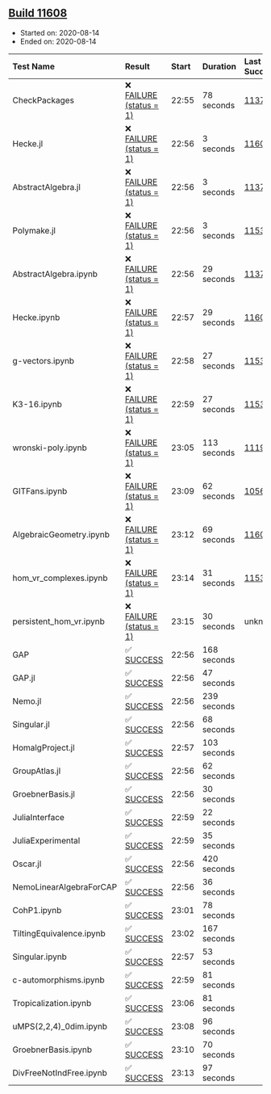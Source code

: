 ## [Build 11608](https://oscarci.mathematik.uni-kl.de/job/oscar/11608/)

* Started on: 2020-08-14
* Ended on: 2020-08-14

| Test Name    | Result | Start | Duration | Last Success | First Failure |
|:-------------|:-------|:------|:---------|:-------------|:--------------|
| CheckPackages | ❌ [FAILURE (status = 1)](https://oscarci.mathematik.uni-kl.de/job/oscar/11608/artifact/logs/build-11608/CheckPackages.log) | 22:55 | 78 seconds | [11376](https://oscarci.mathematik.uni-kl.de/job/oscar/11376/) | [11377](https://oscarci.mathematik.uni-kl.de/job/oscar/11377/) |
| Hecke.jl | ❌ [FAILURE (status = 1)](https://oscarci.mathematik.uni-kl.de/job/oscar/11608/artifact/logs/build-11608/Hecke.jl.log) | 22:56 | 3 seconds | [11602](https://oscarci.mathematik.uni-kl.de/job/oscar/11602/) | [11603](https://oscarci.mathematik.uni-kl.de/job/oscar/11603/) |
| AbstractAlgebra.jl | ❌ [FAILURE (status = 1)](https://oscarci.mathematik.uni-kl.de/job/oscar/11608/artifact/logs/build-11608/AbstractAlgebra.jl.log) | 22:56 | 3 seconds | [11376](https://oscarci.mathematik.uni-kl.de/job/oscar/11376/) | [11377](https://oscarci.mathematik.uni-kl.de/job/oscar/11377/) |
| Polymake.jl | ❌ [FAILURE (status = 1)](https://oscarci.mathematik.uni-kl.de/job/oscar/11608/artifact/logs/build-11608/Polymake.jl.log) | 22:56 | 3 seconds | [11532](https://oscarci.mathematik.uni-kl.de/job/oscar/11532/) | [11533](https://oscarci.mathematik.uni-kl.de/job/oscar/11533/) |
| AbstractAlgebra.ipynb | ❌ [FAILURE (status = 1)](https://oscarci.mathematik.uni-kl.de/job/oscar/11608/artifact/logs/build-11608/AbstractAlgebra.ipynb.log) | 22:56 | 29 seconds | [11376](https://oscarci.mathematik.uni-kl.de/job/oscar/11376/) | [11377](https://oscarci.mathematik.uni-kl.de/job/oscar/11377/) |
| Hecke.ipynb | ❌ [FAILURE (status = 1)](https://oscarci.mathematik.uni-kl.de/job/oscar/11608/artifact/logs/build-11608/Hecke.ipynb.log) | 22:57 | 29 seconds | [11602](https://oscarci.mathematik.uni-kl.de/job/oscar/11602/) | [11603](https://oscarci.mathematik.uni-kl.de/job/oscar/11603/) |
| g-vectors.ipynb | ❌ [FAILURE (status = 1)](https://oscarci.mathematik.uni-kl.de/job/oscar/11608/artifact/logs/build-11608/g-vectors.ipynb.log) | 22:58 | 27 seconds | [11532](https://oscarci.mathematik.uni-kl.de/job/oscar/11532/) | [11533](https://oscarci.mathematik.uni-kl.de/job/oscar/11533/) |
| K3-16.ipynb | ❌ [FAILURE (status = 1)](https://oscarci.mathematik.uni-kl.de/job/oscar/11608/artifact/logs/build-11608/K3-16.ipynb.log) | 22:59 | 27 seconds | [11532](https://oscarci.mathematik.uni-kl.de/job/oscar/11532/) | [11533](https://oscarci.mathematik.uni-kl.de/job/oscar/11533/) |
| wronski-poly.ipynb | ❌ [FAILURE (status = 1)](https://oscarci.mathematik.uni-kl.de/job/oscar/11608/artifact/logs/build-11608/wronski-poly.ipynb.log) | 23:05 | 113 seconds | [11192](https://oscarci.mathematik.uni-kl.de/job/oscar/11192/) | [11193](https://oscarci.mathematik.uni-kl.de/job/oscar/11193/) |
| GITFans.ipynb | ❌ [FAILURE (status = 1)](https://oscarci.mathematik.uni-kl.de/job/oscar/11608/artifact/logs/build-11608/GITFans.ipynb.log) | 23:09 | 62 seconds | [10566](https://oscarci.mathematik.uni-kl.de/job/oscar/10566/) | [10567](https://oscarci.mathematik.uni-kl.de/job/oscar/10567/) |
| AlgebraicGeometry.ipynb | ❌ [FAILURE (status = 1)](https://oscarci.mathematik.uni-kl.de/job/oscar/11608/artifact/logs/build-11608/AlgebraicGeometry.ipynb.log) | 23:12 | 69 seconds | [11602](https://oscarci.mathematik.uni-kl.de/job/oscar/11602/) | [11603](https://oscarci.mathematik.uni-kl.de/job/oscar/11603/) |
| hom_vr_complexes.ipynb | ❌ [FAILURE (status = 1)](https://oscarci.mathematik.uni-kl.de/job/oscar/11608/artifact/logs/build-11608/hom_vr_complexes.ipynb.log) | 23:14 | 31 seconds | [11532](https://oscarci.mathematik.uni-kl.de/job/oscar/11532/) | [11533](https://oscarci.mathematik.uni-kl.de/job/oscar/11533/) |
| persistent_hom_vr.ipynb | ❌ [FAILURE (status = 1)](https://oscarci.mathematik.uni-kl.de/job/oscar/11608/artifact/logs/build-11608/persistent_hom_vr.ipynb.log) | 23:15 | 30 seconds | unknown | unknown |
| GAP | ✅ [SUCCESS](https://oscarci.mathematik.uni-kl.de/job/oscar/11608/artifact/logs/build-11608/GAP.log) | 22:56 | 168 seconds |  |  |
| GAP.jl | ✅ [SUCCESS](https://oscarci.mathematik.uni-kl.de/job/oscar/11608/artifact/logs/build-11608/GAP.jl.log) | 22:56 | 47 seconds |  |  |
| Nemo.jl | ✅ [SUCCESS](https://oscarci.mathematik.uni-kl.de/job/oscar/11608/artifact/logs/build-11608/Nemo.jl.log) | 22:56 | 239 seconds |  |  |
| Singular.jl | ✅ [SUCCESS](https://oscarci.mathematik.uni-kl.de/job/oscar/11608/artifact/logs/build-11608/Singular.jl.log) | 22:56 | 68 seconds |  |  |
| HomalgProject.jl | ✅ [SUCCESS](https://oscarci.mathematik.uni-kl.de/job/oscar/11608/artifact/logs/build-11608/HomalgProject.jl.log) | 22:57 | 103 seconds |  |  |
| GroupAtlas.jl | ✅ [SUCCESS](https://oscarci.mathematik.uni-kl.de/job/oscar/11608/artifact/logs/build-11608/GroupAtlas.jl.log) | 22:56 | 62 seconds |  |  |
| GroebnerBasis.jl | ✅ [SUCCESS](https://oscarci.mathematik.uni-kl.de/job/oscar/11608/artifact/logs/build-11608/GroebnerBasis.jl.log) | 22:56 | 30 seconds |  |  |
| JuliaInterface | ✅ [SUCCESS](https://oscarci.mathematik.uni-kl.de/job/oscar/11608/artifact/logs/build-11608/JuliaInterface.log) | 22:59 | 22 seconds |  |  |
| JuliaExperimental | ✅ [SUCCESS](https://oscarci.mathematik.uni-kl.de/job/oscar/11608/artifact/logs/build-11608/JuliaExperimental.log) | 22:59 | 35 seconds |  |  |
| Oscar.jl | ✅ [SUCCESS](https://oscarci.mathematik.uni-kl.de/job/oscar/11608/artifact/logs/build-11608/Oscar.jl.log) | 22:56 | 420 seconds |  |  |
| NemoLinearAlgebraForCAP | ✅ [SUCCESS](https://oscarci.mathematik.uni-kl.de/job/oscar/11608/artifact/logs/build-11608/NemoLinearAlgebraForCAP.log) | 22:56 | 36 seconds |  |  |
| CohP1.ipynb | ✅ [SUCCESS](https://oscarci.mathematik.uni-kl.de/job/oscar/11608/artifact/logs/build-11608/CohP1.ipynb.log) | 23:01 | 78 seconds |  |  |
| TiltingEquivalence.ipynb | ✅ [SUCCESS](https://oscarci.mathematik.uni-kl.de/job/oscar/11608/artifact/logs/build-11608/TiltingEquivalence.ipynb.log) | 23:02 | 167 seconds |  |  |
| Singular.ipynb | ✅ [SUCCESS](https://oscarci.mathematik.uni-kl.de/job/oscar/11608/artifact/logs/build-11608/Singular.ipynb.log) | 22:57 | 53 seconds |  |  |
| c-automorphisms.ipynb | ✅ [SUCCESS](https://oscarci.mathematik.uni-kl.de/job/oscar/11608/artifact/logs/build-11608/c-automorphisms.ipynb.log) | 22:59 | 81 seconds |  |  |
| Tropicalization.ipynb | ✅ [SUCCESS](https://oscarci.mathematik.uni-kl.de/job/oscar/11608/artifact/logs/build-11608/Tropicalization.ipynb.log) | 23:06 | 81 seconds |  |  |
| uMPS(2,2,4)_0dim.ipynb | ✅ [SUCCESS](https://oscarci.mathematik.uni-kl.de/job/oscar/11608/artifact/logs/build-11608/uMPS-2-2-4-_0dim.ipynb.log) | 23:08 | 96 seconds |  |  |
| GroebnerBasis.ipynb | ✅ [SUCCESS](https://oscarci.mathematik.uni-kl.de/job/oscar/11608/artifact/logs/build-11608/GroebnerBasis.ipynb.log) | 23:10 | 70 seconds |  |  |
| DivFreeNotIndFree.ipynb | ✅ [SUCCESS](https://oscarci.mathematik.uni-kl.de/job/oscar/11608/artifact/logs/build-11608/DivFreeNotIndFree.ipynb.log) | 23:13 | 97 seconds |  |  |
